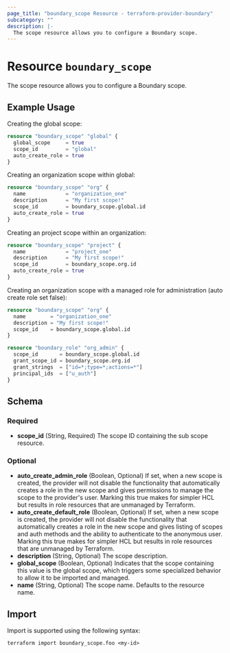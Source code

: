 ```yaml
---
page_title: "boundary_scope Resource - terraform-provider-boundary"
subcategory: ""
description: |-
  The scope resource allows you to configure a Boundary scope.
---
```


# Resource `boundary_scope`

The scope resource allows you to configure a Boundary scope.

## Example Usage

Creating the global scope:

```terraform
resource "boundary_scope" "global" {
  global_scope     = true
  scope_id         = "global"
  auto_create_role = true
}
```

Creating an organization scope within global:

```terraform
resource "boundary_scope" "org" {
  name             = "organization_one"
  description      = "My first scope!"
  scope_id         = boundary_scope.global.id
  auto_create_role = true
}
```

Creating an project scope within an organization:

```terraform
resource "boundary_scope" "project" {
  name             = "project_one"
  description      = "My first scope!"
  scope_id         = boundary_scope.org.id
  auto_create_role = true
}
```

Creating an organization scope with a managed role for administration (auto create role set false):

```terraform
resource "boundary_scope" "org" {
  name        = "organization_one"
  description = "My first scope!"
  scope_id    = boundary_scope.global.id
}

resource "boundary_role" "org_admin" {
  scope_id       = boundary_scope.global.id
  grant_scope_id = boundary_scope.org.id
  grant_strings  = ["id=*;type=*;actions=*"]
  principal_ids  = ["u_auth"]
}
```

## Schema

### Required

- **scope_id** (String, Required) The scope ID containing the sub scope resource.

### Optional

- **auto_create_admin_role** (Boolean, Optional) If set, when a new scope is created, the provider will not disable the functionality that automatically creates a role in the new scope and gives permissions to manage the scope to the provider's user. Marking this true makes for simpler HCL but results in role resources that are unmanaged by Terraform.
- **auto_create_default_role** (Boolean, Optional) If set, when a new scope is created, the provider will not disable the functionality that automatically creates a role in the new scope and gives listing of scopes and auth methods and the ability to authenticate to the anonymous user. Marking this true makes for simpler HCL but results in role resources that are unmanaged by Terraform.
- **description** (String, Optional) The scope description.
- **global_scope** (Boolean, Optional) Indicates that the scope containing this value is the global scope, which triggers some specialized behavior to allow it to be imported and managed.
- **name** (String, Optional) The scope name. Defaults to the resource name.

## Import

Import is supported using the following syntax:

```shell
terraform import boundary_scope.foo <my-id>
```
